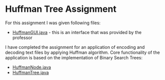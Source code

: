 # Huffman Tree Assignment

For this assignment I was given following files:
- [HuffmanGUI.java](HuffmanGUI.java) - this is an interface that was provided by the professor

I have completed the assignment for an application of encoding and decoding text files by applying Huffman algorithm. Core functionality of the application is based on the implementation of Binary Search Trees:
- [HuffmanNode.java](HuffmanNode.java)
- [HuffmanTree.java](HuffmanTree.java)
